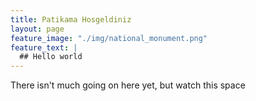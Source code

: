 ```yaml
---
title: Patikama Hosgeldiniz
layout: page
feature_image: "./img/national_monument.png"
feature_text: |
  ## Hello world
---
```


There isn't much going on here yet, but watch this space
